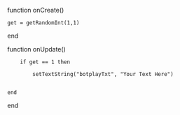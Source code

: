 function onCreate()

	get = getRandomInt(1,1)

end



function onUpdate()

		if get == 1 then

			setTextString("botplayTxt", "Your Text Here")


	end

end
